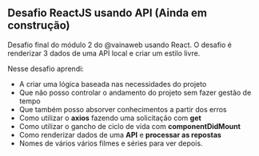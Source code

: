 
## Desafio ReactJS usando API **(Ainda em construção)**

Desafio final do módulo 2 do @vainaweb usando React. O desafio é renderizar 3 dados de uma API local e criar um estilo livre. 

Nesse desafio aprendi: 
- A criar uma lógica baseada nas necessidades do projeto
- Que não posso controlar o andamento do projeto sem fazer gestão de tempo 
- Que também posso absorver conhecimentos a partir dos erros
- Como utilizar o **axios** fazendo uma solicitação com **get**
- Como utilizar o gancho de ciclo de vida com **componentDidMount**
- Como renderizar dados de uma **API** e **processar as repostas**
- Nomes de vários vários filmes e séries para ver depois.
